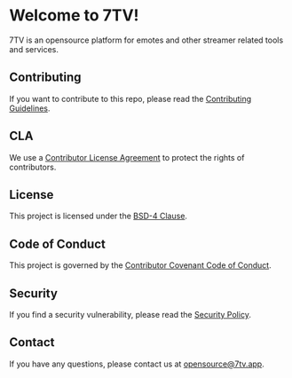 # Welcome to 7TV!

7TV is an opensource platform for emotes and other streamer related tools and services.

## Contributing

If you want to contribute to this repo, please read the [Contributing Guidelines](CONTRIBUTING.md).

## CLA

We use a [Contributor License Agreement](https://github.com/SevenTV/.github/blob/main/CLA.md) to protect the rights of contributors.

## License

This project is licensed under the [BSD-4 Clause](LICENSE.md).

## Code of Conduct

This project is governed by the [Contributor Covenant Code of Conduct](https://github.com/SevenTV/.github/blob/main/CODE_OF_CONDUCT.md).

## Security

If you find a security vulnerability, please read the [Security Policy](https://github.com/SevenTV/.github/blob/main/.github/SECURITY.md).

## Contact

If you have any questions, please contact us at [opensource@7tv.app](mailto:opensource@7tv.app).
